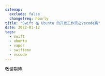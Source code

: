 ```yaml
---
sitemap:
  exclude: false
  changefreq: hourly
title: "Swift 在 Ubuntu 的开发工作流之vscode篇"
date: 2022-01-12
tags:
  - swift
  - ubuntu
  - vapor
  - swiftenv
  - vscode
---
```


敬请期待
